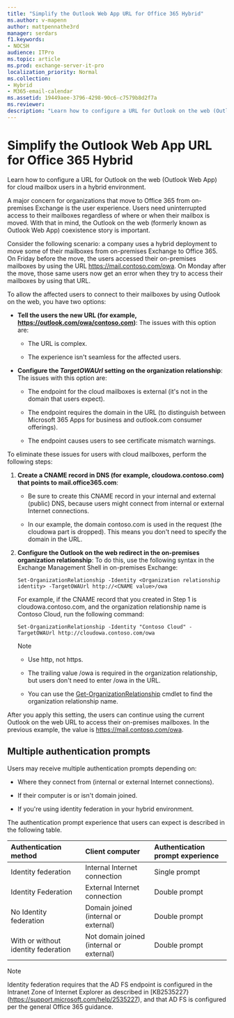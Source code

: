 ```yaml
---
title: "Simplify the Outlook Web App URL for Office 365 Hybrid"
ms.author: v-mapenn
author: mattpennathe3rd
manager: serdars
f1.keywords:
- NOCSH
audience: ITPro
ms.topic: article
ms.prod: exchange-server-it-pro
localization_priority: Normal
ms.collection:
- Hybrid
- M365-email-calendar
ms.assetid: 19449aee-3796-4298-90c6-c7579b8d2f7a
ms.reviewer: 
description: "Learn how to configure a URL for Outlook on the web (Outlook Web App) for cloud mailbox users in a hybrid environment."
---
```


# Simplify the Outlook Web App URL for Office 365 Hybrid

Learn how to configure a URL for Outlook on the web (Outlook Web App) for cloud mailbox users in a hybrid environment.

A major concern for organizations that move to Office 365 from on-premises Exchange is the user experience. Users need uninterrupted access to their mailboxes regardless of where or when their mailbox is moved. With that in mind, the Outlook on the web (formerly known as Outlook Web App) coexistence story is important.

Consider the following scenario: a company uses a hybrid deployment to move some of their mailboxes from on-premises Exchange to Office 365. On Friday before the move, the users accessed their on-premises mailboxes by using the URL https://mail.contoso.com/owa. On Monday after the move, those same users now get an error when they try to access their mailboxes by using that URL.

To allow the affected users to connect to their mailboxes by using Outlook on the web, you have two options:

- **Tell the users the new URL (for example, https://outlook.com/owa/contoso.com)**: The issues with this option are:

  - The URL is complex.

  - The experience isn't seamless for the affected users.

- **Configure the *TargetOWAUrl* setting on the organization relationship**: The issues with this option are:

  - The endpoint for the cloud mailboxes is external (it's not in the domain that users expect).

  - The endpoint requires the domain in the URL (to distinguish between Microsoft 365 Apps for business and outlook.com consumer offerings).

  - The endpoint causes users to see certificate mismatch warnings.

To eliminate these issues for users with cloud mailboxes, perform the following steps:

1. **Create a CNAME record in DNS (for example, cloudowa.contoso.com) that points to mail.office365.com**:

   - Be sure to create this CNAME record in your internal and external (public) DNS, because users might connect from internal or external Internet connections.

   - In our example, the domain contoso.com is used in the request (the cloudowa part is dropped). This means you don't need to specify the domain in the URL.

2. **Configure the Outlook on the web redirect in the on-premises organization relationship**: To do this, use the following syntax in the Exchange Management Shell in on-premises Exchange:

   ```
   Set-OrganizationRelationship -Identity <Organization relationship identity> -TargetOWAUrl http://<CNAME value>/owa
   ```

   For example, if the CNAME record that you created in Step 1 is cloudowa.contoso.com, and the organization relationship name is Contoso Cloud, run the following command:

   ```
   Set-OrganizationRelationship -Identity "Contoso Cloud" -TargetOWAUrl http://cloudowa.contoso.com/owa
   ```

   > [!NOTE]
   > 
   > - Use http, not https.
   > 
   > - The trailing value /owa is required in the organization relationship, but users don't need to enter /owa in the URL.
   > 
   > - You can use the [Get-OrganizationRelationship](https://docs.microsoft.com/powershell/module/exchange/get-organizationrelationship) cmdlet to find the organization relationship name.
   
After you apply this setting, the users can continue using the current Outlook on the web URL to access their on-premises mailboxes. In the previous example, the value is <https://mail.contoso.com/owa>.

## Multiple authentication prompts

Users may receive multiple authentication prompts depending on:

- Where they connect from (internal or external Internet connections).

- If their computer is or isn't domain joined.

- If you're using identity federation in your hybrid environment.

The authentication prompt experience that users can expect is described in the following table.

|**Authentication method**|**Client computer**|**Authentication prompt experience**|
|:-----|:-----|:-----|
|Identity federation|Internal Internet connection|Single prompt|
|Identity Federation|External Internet connection|Double prompt|
|No Identity federation|Domain joined (internal or external)|Double prompt|
|With or without identity federation|Not domain joined (internal or external)|Double prompt|

> [!NOTE]
> Identity federation requires that the AD FS endpoint is configured in the Intranet Zone of Internet Explorer as described in [KB2535227}(https://support.microsoft.com/help/2535227), and that AD FS is configured per the general Office 365 guidance.
